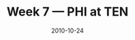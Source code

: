 ---
layout: game
title: Week 7 — PHI at TEN
season: 2010
game_id: 2010_07_PHI_TEN
week: 7
date: 2010-10-24
home_team: TEN
away_team: PHI
final_home: 
final_away: 
pbp_url: /assets/data/pbp/2010/2010_07_PHI_TEN.csv.gz
---